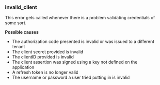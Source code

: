 ### invalid_client
This error gets called whenever there is a problem validating credentials of some sort.

**Possible causes**
* The authorization code presented is invalid or was issued to a different tenant
* The client secret provided is invalid
* The clientID provided is invalid
* The client assertion was signed using a key not defined on the application
* A refresh token is no longer valid
* The username or password a user tried putting in is invalid
